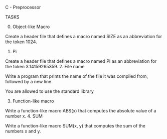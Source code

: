 C - Preprocessor

TASKS

0. Object-like Macro

Create a header file that defines a macro named SIZE as an abbreviation for the token 1024.
1. Pi

Create a header file that defines a macro named PI as an abbreviation for the token 3.14159265359.
2. File name

Write a program that prints the name of the file it was compiled from, followed by a new line.

You are allowed to use the standard library

3. Function-like macro

Write a function-like macro ABS(x) that computes the absolute value of a number x.
4. SUM

Write a function-like macro SUM(x, y) that computes the sum of the numbers x and y.
